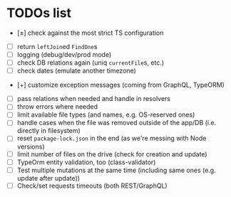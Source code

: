 # TODOs list

 - [±] check against the most strict TS configuration
 - [ ] return `leftJoin`ed `FindOne`s
 - [ ] logging (debug/dev/prod mode)
 - [ ] check DB relations again (uniq `currentFile`s, etc.)
 - [ ] check dates (emulate another timezone)
 - [+] customize exception messages (coming from GraphQL, TypeORM)
 - [ ] pass relations when needed and handle in resolvers
 - [ ] throw errors where needed
 - [ ] limit available file types (and names, e.g. OS-reserved ones)
 - [ ] handle cases when the file was removed outside of the app/DB (i.e. directly in filesystem)
 - [ ] reset `package-lock.json` in the end (as we're messing with Node versions)
 - [ ] limit number of files on the drive (check for creation and update)
 - [ ] TypeOrm entity validation, too (class-validator)
 - [ ] Test multiple mutations at the same time (including same ones (e.g. update after update))
 - [ ] Check/set requests timeouts (both REST/GraphQL)
